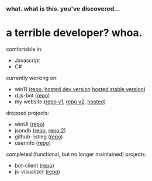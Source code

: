 ### what. what is this. you've discovered...

# a terrible developer? whoa.

comfortable in:
- Javascript
- C#

currently working on:
- win11 ([repo](https://github.com/arynthernium/11), [hosted dev version](https://aryn.dev/11) [hosted stable version](https://aryn.dev/repo/11))
- d.js-bot ([repo](https://github.com/arynthernium/d.js-bot))
- my website ([repo v1](https://github.com/arynthernium/website-v1), [repo v2](https://github.com/arynthernium/website-v2), [hosted](https://aryn.dev/))

dropped projects:
- winUI ([repo](https://github.com/arynthernium/winUI))
- jsondb ([repo](https://github.com/arynthernium/jsondb), [repo 2](https://github.com/arynthernium/jsondb-gui))
- github-listing ([repo](https://github.com/arynthernium/github-listing))
- userinfo ([repo](https://github.com/arynthernium/userinfo))

completed (functional, but no longer maintained) projects:
- bot-client ([repo](https://github.com/arynthernium/bot-client))
- js-visualizer ([repo](https://github.com/arynthernium/js-visualizer))
